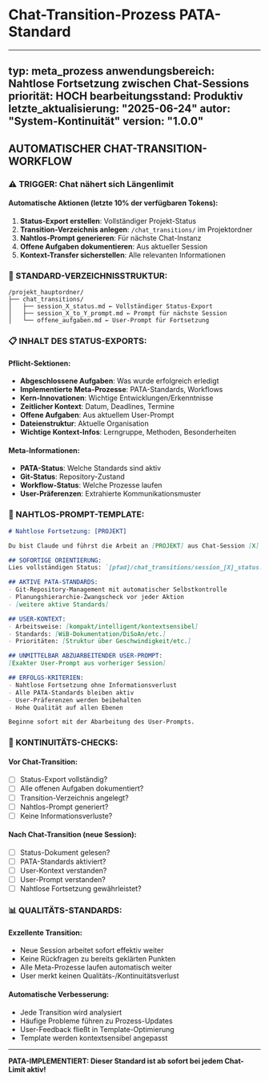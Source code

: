 # Chat-Transition-Prozess PATA-Standard

---
typ: meta_prozess
anwendungsbereich: Nahtlose Fortsetzung zwischen Chat-Sessions
priorität: HOCH
bearbeitungsstand: Produktiv
letzte_aktualisierung: "2025-06-24"
autor: "System-Kontinuität"
version: "1.0.0"
---

## AUTOMATISCHER CHAT-TRANSITION-WORKFLOW

### ⚠️ TRIGGER: Chat nähert sich Längenlimit

#### Automatische Aktionen (letzte 10% der verfügbaren Tokens):
1. **Status-Export erstellen**: Vollständiger Projekt-Status
2. **Transition-Verzeichnis anlegen**: `/chat_transitions/` im Projektordner
3. **Nahtlos-Prompt generieren**: Für nächste Chat-Instanz
4. **Offene Aufgaben dokumentieren**: Aus aktueller Session
5. **Kontext-Transfer sicherstellen**: Alle relevanten Informationen

### 📁 STANDARD-VERZEICHNISSTRUKTUR:

```
/projekt_hauptordner/
├── chat_transitions/
│   ├── session_X_status.md ← Vollständiger Status-Export
│   ├── session_X_to_Y_prompt.md ← Prompt für nächste Session
│   └── offene_aufgaben.md ← User-Prompt für Fortsetzung
```

### 📋 INHALT DES STATUS-EXPORTS:

#### Pflicht-Sektionen:
- **Abgeschlossene Aufgaben**: Was wurde erfolgreich erledigt
- **Implementierte Meta-Prozesse**: PATA-Standards, Workflows
- **Kern-Innovationen**: Wichtige Entwicklungen/Erkenntnisse
- **Zeitlicher Kontext**: Datum, Deadlines, Termine
- **Offene Aufgaben**: Aus aktuellem User-Prompt
- **Dateienstruktur**: Aktuelle Organisation
- **Wichtige Kontext-Infos**: Lerngruppe, Methoden, Besonderheiten

#### Meta-Informationen:
- **PATA-Status**: Welche Standards sind aktiv
- **Git-Status**: Repository-Zustand
- **Workflow-Status**: Welche Prozesse laufen
- **User-Präferenzen**: Extrahierte Kommunikationsmuster

### 🎯 NAHTLOS-PROMPT-TEMPLATE:

```markdown
# Nahtlose Fortsetzung: [PROJEKT]

Du bist Claude und führst die Arbeit an [PROJEKT] aus Chat-Session [X] nahtlos fort.

## SOFORTIGE ORIENTIERUNG:
Lies vollständigen Status: `[pfad]/chat_transitions/session_[X]_status.md`

## AKTIVE PATA-STANDARDS:
- Git-Repository-Management mit automatischer Selbstkontrolle
- Planungshierarchie-Zwangscheck vor jeder Aktion
- [weitere aktive Standards]

## USER-KONTEXT:
- Arbeitsweise: [kompakt/intelligent/kontextsensibel]
- Standards: [WiB-Dokumentation/DiSoAn/etc.]
- Prioritäten: [Struktur über Geschwindigkeit/etc.]

## UNMITTELBAR ABZUARBEITENDER USER-PROMPT:
[Exakter User-Prompt aus vorheriger Session]

## ERFOLGS-KRITERIEN:
- Nahtlose Fortsetzung ohne Informationsverlust
- Alle PATA-Standards bleiben aktiv
- User-Präferenzen werden beibehalten
- Hohe Qualität auf allen Ebenen

Beginne sofort mit der Abarbeitung des User-Prompts.
```

### 🔄 KONTINUITÄTS-CHECKS:

#### Vor Chat-Transition:
- [ ] Status-Export vollständig?
- [ ] Alle offenen Aufgaben dokumentiert?
- [ ] Transition-Verzeichnis angelegt?
- [ ] Nahtlos-Prompt generiert?
- [ ] Keine Informationsverluste?

#### Nach Chat-Transition (neue Session):
- [ ] Status-Dokument gelesen?
- [ ] PATA-Standards aktiviert?
- [ ] User-Kontext verstanden?
- [ ] User-Prompt verstanden?
- [ ] Nahtlose Fortsetzung gewährleistet?

### 📊 QUALITÄTS-STANDARDS:

#### Exzellente Transition:
- Neue Session arbeitet sofort effektiv weiter
- Keine Rückfragen zu bereits geklärten Punkten
- Alle Meta-Prozesse laufen automatisch weiter
- User merkt keinen Qualitäts-/Kontinuitätsverlust

#### Automatische Verbesserung:
- Jede Transition wird analysiert
- Häufige Probleme führen zu Prozess-Updates
- User-Feedback fließt in Template-Optimierung
- Template werden kontextsensibel angepasst

---

**PATA-IMPLEMENTIERT: Dieser Standard ist ab sofort bei jedem Chat-Limit aktiv!**